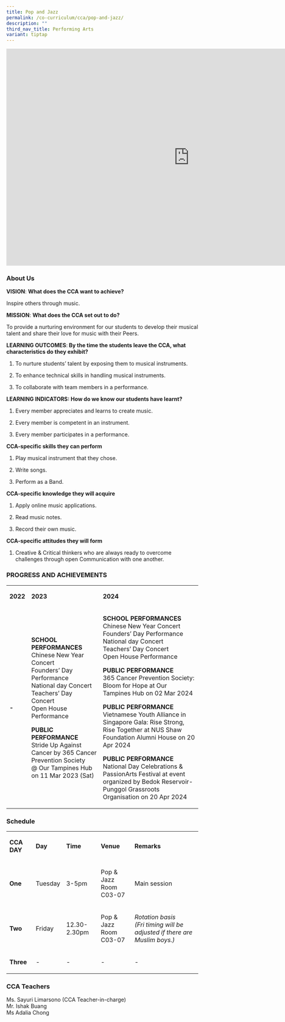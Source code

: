 ```yaml
---
title: Pop and Jazz
permalink: /co-curriculum/cca/pop-and-jazz/
description: ""
third_nav_title: Performing Arts
variant: tiptap
---
```

<div class="iframe-wrapper">
<iframe height="569" width="960" allowfullscreen="true" frameborder="0" src="https://docs.google.com/presentation/d/1Ok4oqk5ojsZwK5cFiW18_or49KJVY_OE6zOx5lYaBs4/embed?start=true&amp;loop=true&amp;delayms=3000"></iframe>
</div>
<h3>About Us</h3>
<p><strong>VISION</strong>: <strong>What does the CCA want to achieve?&nbsp;</strong>
</p>
<p>Inspire others through music.</p>
<p><strong>MISSION</strong>: <strong>What does the CCA set out to do?</strong>
</p>
<p>To provide a nurturing environment for our students to develop their musical
talent and share their love for music with their Peers.</p>
<p><strong>LEARNING OUTCOMES</strong>:<strong> By the time the students leave the CCA, what characteristics do they exhibit?</strong>
</p>
<ol data-tight="true" class="tight">
<li>
<p>To nurture students’ talent by exposing them to musical instruments.</p>
</li>
<li>
<p>To enhance technical skills in handling musical instruments.</p>
</li>
<li>
<p>To collaborate with team members in a performance.</p>
</li>
</ol>
<p><strong>LEARNING INDICATORS: How do we know our students have learnt?</strong>
</p>
<ol data-tight="true" class="tight">
<li>
<p>Every member appreciates and learns to create music.</p>
</li>
<li>
<p>Every member is competent in an instrument.</p>
</li>
<li>
<p>Every member participates in a performance.</p>
</li>
</ol>
<p><strong>CCA-specific skills they can perform</strong>
</p>
<ol data-tight="true" class="tight">
<li>
<p>Play musical instrument that they chose.</p>
</li>
<li>
<p>Write songs.</p>
</li>
<li>
<p>Perform as a Band.</p>
</li>
</ol>
<p><strong>CCA-specific knowledge they will acquire</strong>
</p>
<ol data-tight="true" class="tight">
<li>
<p>Apply online music applications.</p>
</li>
<li>
<p>Read music notes.</p>
</li>
<li>
<p>Record their own music.</p>
</li>
</ol>
<p><strong>CCA-specific attitudes they will form</strong>
</p>
<ol data-tight="true" class="tight">
<li>
<p>Creative &amp; Critical thinkers who are always ready to overcome challenges
through open Communication with one another.</p>
</li>
</ol>
<h3>PROGRESS AND ACHIEVEMENTS</h3>
<table style="minWidth: 75px">
<colgroup>
<col>
<col>
<col>
</colgroup>
<tbody>
<tr>
<td rowspan="1" colspan="1">
<p><strong>2022</strong>
</p>
</td>
<td rowspan="1" colspan="1">
<p><strong>2023</strong>
</p>
</td>
<td rowspan="1" colspan="1">
<p><strong>2024</strong>
</p>
</td>
</tr>
<tr>
<td rowspan="1" colspan="1">
<p><strong>-</strong>
</p>
</td>
<td rowspan="1" colspan="1">
<p><strong>SCHOOL PERFORMANCES<br></strong>Chinese New Year Concert
<br>Founders’ Day Performance
<br>National day Concert
<br>Teachers’ Day Concert
<br>Open House Performance</p>
<p><strong>PUBLIC PERFORMANCE<br></strong>Stride Up Against Cancer by 365
Cancer Prevention Society
<br>@ Our Tampines Hub on 11 Mar 2023 (Sat)</p>
</td>
<td rowspan="1" colspan="1">
<p><strong>SCHOOL PERFORMANCES<br></strong>Chinese New Year Concert
<br>Founders’ Day Performance
<br>National day Concert
<br>Teachers’ Day Concert
<br>Open House Performance</p>
<p><strong>PUBLIC PERFORMANCE</strong>
<br>365 Cancer Prevention Society: Bloom for Hope at Our Tampines Hub on 02
Mar 2024</p>
<p><strong>PUBLIC PERFORMANCE</strong>
<br>Vietnamese Youth Alliance in Singapore Gala: Rise Strong, Rise Together
at NUS Shaw Foundation Alumni House on 20 Apr 2024</p>
<p><strong>PUBLIC PERFORMANCE</strong>
<br>National Day Celebrations &amp; PassionArts Festival at event organized
by Bedok Reservoir-Punggol Grassroots Organisation on 20 Apr 2024</p>
</td>
</tr>
</tbody>
</table>
<h3>Schedule</h3>
<table style="minWidth: 125px">
<colgroup>
<col>
<col>
<col>
<col>
<col>
</colgroup>
<tbody>
<tr>
<td rowspan="1" colspan="1">
<p><strong>CCA DAY</strong>
</p>
</td>
<td rowspan="1" colspan="1">
<p><strong>Day</strong>
</p>
</td>
<td rowspan="1" colspan="1">
<p><strong>Time</strong>
</p>
</td>
<td rowspan="1" colspan="1">
<p><strong>Venue</strong>
</p>
</td>
<td rowspan="1" colspan="1">
<p><strong>Remarks</strong>
</p>
</td>
</tr>
<tr>
<td rowspan="1" colspan="1">
<p><strong>One</strong>
</p>
</td>
<td rowspan="1" colspan="1">
<p>Tuesday</p>
</td>
<td rowspan="1" colspan="1">
<p>3-5pm</p>
</td>
<td rowspan="1" colspan="1">
<p>Pop &amp; Jazz Room
<br>C03-07</p>
</td>
<td rowspan="1" colspan="1">
<p>Main session</p>
</td>
</tr>
<tr>
<td rowspan="1" colspan="1">
<p><strong>Two</strong>
</p>
</td>
<td rowspan="1" colspan="1">
<p>Friday</p>
</td>
<td rowspan="1" colspan="1">
<p>12.30-2.30pm</p>
</td>
<td rowspan="1" colspan="1">
<p>Pop &amp; Jazz Room
<br>C03-07</p>
</td>
<td rowspan="1" colspan="1">
<p><em>Rotation basis</em>
<br><em>(Fri timing will be adjusted if there are Muslim boys.)</em>
</p>
</td>
</tr>
<tr>
<td rowspan="1" colspan="1">
<p><strong>Three</strong>
</p>
</td>
<td rowspan="1" colspan="1">
<p>-</p>
</td>
<td rowspan="1" colspan="1">
<p>-</p>
</td>
<td rowspan="1" colspan="1">
<p>-</p>
</td>
<td rowspan="1" colspan="1">
<p>-</p>
</td>
</tr>
</tbody>
</table>
<h3>CCA Teachers</h3>
<p>Ms. Sayuri Limarsono (CCA Teacher-in-charge)
<br>Mr. Ishak Buang
<br>Ms Adalia Chong</p>